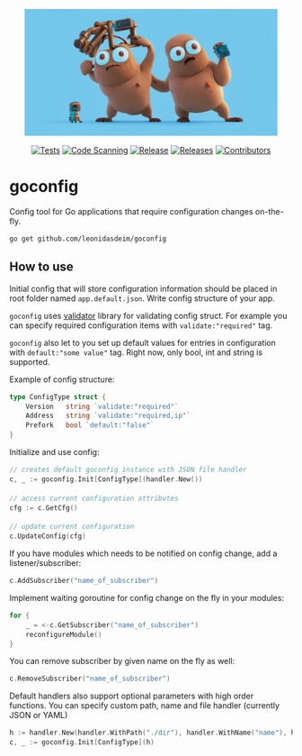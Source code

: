 <p align="center">
 <img src="goconfig.png" width="450">
</p>

<div align="center">

  <a href="">![Tests](https://github.com/leonidasdeim/goconfig/actions/workflows/go.yml/badge.svg)</a>
  <a href="">![Code Scanning](https://github.com/leonidasdeim/goconfig/actions/workflows/codeql.yml/badge.svg)</a>
  <a href="">![Release](https://badgen.net/github/release/leonidasdeim/goconfig/)</a>
  <a href="">![Releases](https://badgen.net/github/releases/leonidasdeim/goconfig)</a>
  <a href="">![Contributors](https://badgen.net/github/contributors/leonidasdeim/goconfig)</a>
  
</div>

# goconfig

Config tool for Go applications that require configuration changes on-the-fly.

```bash
go get github.com/leonidasdeim/goconfig
```

## How to use

Initial config that will store configuration information should be placed in root folder named `app.default.json`. Write config structure of your app.

`goconfig` uses [validator](https://github.com/go-playground/validator) library for validating config struct. For example you can specify required configuration items with `validate:"required"` tag.

`goconfig` also let to you set up default values for entries in configuration with `default:"some value"` tag. Right now, only bool, int and string is supported.

Example of config structure:

```go
type ConfigType struct {
    Version   string `validate:"required"`
    Address   string `validate:"required,ip"`
    Prefork   bool `default:"false"`
}
```

Initialize and use config:

```go
// creates default goconfig instance with JSON file handler
c, _ := goconfig.Init[ConfigType](handler.New())

// access current configuration attributes
cfg := c.GetCfg()

// update current configuration
c.UpdateConfig(cfg)
```

If you have modules which needs to be notified on config change, add a listener/subscriber:

```go
c.AddSubscriber("name_of_subscriber")
```

Implement waiting goroutine for config change on the fly in your modules:

```go
for {
    _ = <-c.GetSubscriber("name_of_subscriber")
    reconfigureModule()
}
```

You can remove subscriber by given name on the fly as well:

```go
c.RemoveSubscriber("name_of_subscriber")
```

Default handlers also support optional parameters with high order functions.
You can specify custom path, name and file handler (currently JSON or YAML)

```go
h := handler.New(handler.WithPath("./dir"), handler.WithName("name"), handler.WithType(handler.YAML))
c, _ := goconfig.Init[ConfigType](h)
```
